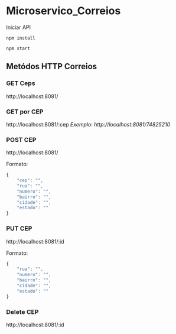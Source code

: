 # Microservico_Correios

Iniciar API

`npm install`

`npm start`

## Metódos HTTP Correios

### GET Ceps
http://localhost:8081/

### GET por CEP
http://localhost:8081/:cep
_Exemplo: http://localhost:8081/74825210_

### POST CEP
http://localhost:8081/

Formato:

```javascript
{
	"cep": "",
	"rua": "",
	"numero": "",
	"bairro": "",
	"cidade": "",
	"estado": ""
}
```

### PUT CEP
http://localhost:8081/:id

Formato:

```javascript
{
	"rua": "",
	"numero": "",
	"bairro": "",
	"cidade": "",
	"estado": ""
}
```

### Delete CEP
http://localhost:8081/:id
